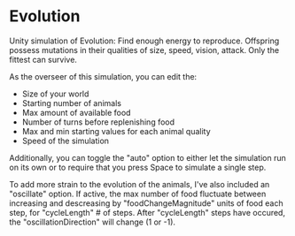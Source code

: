 # Evolution
Unity simulation of Evolution:
Find enough energy to reproduce. Offspring possess mutations in their qualities of size, speed, vision, attack.
Only the fittest can survive.

As the overseer of this simulation, you can edit the:
- Size of your world
- Starting number of animals
- Max amount of available food
- Number of turns before replenishing food
- Max and min starting values for each animal quality
- Speed of the simulation

Additionally, you can toggle the "auto" option to either let the simulation run on its own or to require that you press Space to simulate a single step.

To add more strain to the evolution of the animals, I've also included an "oscillate" option. If active, the max number of food fluctuate between increasing and descreasing by "foodChangeMagnitude" units of food each step, for "cycleLength" # of steps. After "cycleLength" steps have occured, the "oscillationDirection" will change (1 or -1).
